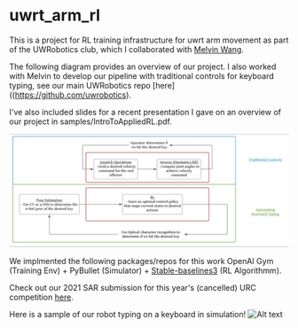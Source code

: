 # uwrt_arm_rl
This is a project for RL training infrastructure for uwrt arm movement as part of the UWRobotics club, which I collaborated with [Melvin Wang](https://github.com/uwrobotics).

The following diagram provides an overview of our project. I also worked with Melvin to develop our pipeline with traditional controls for keyboard typing, see our main UWRobotics repo [here]((https://github.com/uwrobotics).

I've also included slides for a recent presentation I gave on an overview of our project in samples/IntroToAppliedRL.pdf. 

![Alt text](samples/overview.png?raw=true "Title")

We implmented the following packages/repos for this work OpenAI Gym (Training Env) + PyBullet (Simulator) + [Stable-baselines3](https://stable-baselines3.readthedocs.io/en/master/) (RL Algorithmm).

Check out our 2021 SAR submission for this year's (cancelled) URC competition [here](https://www.youtube.com/watch?v=b9UxN_oN-Sw).

Here is a sample of our robot typing on a keyboard in simulation!
![Alt text](samples/demo.gif?raw=true "Title")
